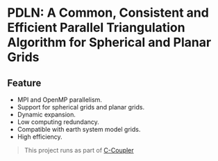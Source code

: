 # PDLN: A Common, Consistent and Efficient Parallel Triangulation Algorithm for Spherical and Planar Grids

## Feature

- MPI and OpenMP parallelism.
- Support for spherical grids and planar grids.
- Dynamic expansion.
- Low computing redundancy.
- Compatible with earth system model grids.
- High efficiency.

> This project runs as part of [C-Coupler](https://github.com/C-Coupler-Group/c-coupler-lib)
